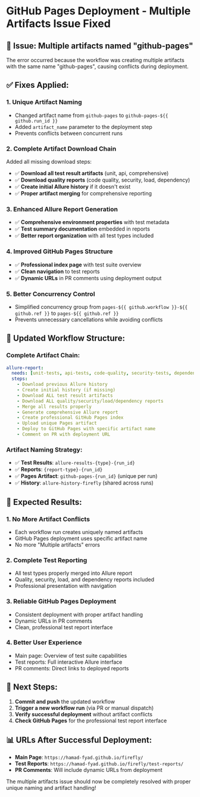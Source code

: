 # GitHub Pages Deployment - Multiple Artifacts Issue Fixed

## 🚨 **Issue:** Multiple artifacts named "github-pages" 

The error occurred because the workflow was creating multiple artifacts with the same name "github-pages", causing conflicts during deployment.

## ✅ **Fixes Applied:**

### 1. **Unique Artifact Naming**
- Changed artifact name from `github-pages` to `github-pages-${{ github.run_id }}`
- Added `artifact_name` parameter to the deployment step
- Prevents conflicts between concurrent runs

### 2. **Complete Artifact Download Chain**
Added all missing download steps:
- ✅ **Download all test result artifacts** (unit, api, comprehensive)
- ✅ **Download quality reports** (code quality, security, load, dependency)
- ✅ **Create initial Allure history** if it doesn't exist
- ✅ **Proper artifact merging** for comprehensive reporting

### 3. **Enhanced Allure Report Generation**
- ✅ **Comprehensive environment properties** with test metadata
- ✅ **Test summary documentation** embedded in reports
- ✅ **Better report organization** with all test types included

### 4. **Improved GitHub Pages Structure**
- ✅ **Professional index page** with test suite overview
- ✅ **Clean navigation** to test reports
- ✅ **Dynamic URLs** in PR comments using deployment output

### 5. **Better Concurrency Control**
- Simplified concurrency group from `pages-${{ github.workflow }}-${{ github.ref }}` to `pages-${{ github.ref }}`
- Prevents unnecessary cancellations while avoiding conflicts

## 🔧 **Updated Workflow Structure:**

### **Complete Artifact Chain:**
```yaml
allure-report:
  needs: [unit-tests, api-tests, code-quality, security-tests, dependency-tests, load-tests]
  steps:
    - Download previous Allure history
    - Create initial history (if missing)
    - Download ALL test result artifacts
    - Download ALL quality/security/load/dependency reports
    - Merge all results properly
    - Generate comprehensive Allure report
    - Create professional GitHub Pages index
    - Upload unique Pages artifact
    - Deploy to GitHub Pages with specific artifact name
    - Comment on PR with deployment URL
```

### **Artifact Naming Strategy:**
- ✅ **Test Results**: `allure-results-{type}-{run_id}`
- ✅ **Reports**: `{report-type}-{run_id}`
- ✅ **Pages Artifact**: `github-pages-{run_id}` (unique per run)
- ✅ **History**: `allure-history-firefly` (shared across runs)

## 🎯 **Expected Results:**

### **1. No More Artifact Conflicts**
- Each workflow run creates uniquely named artifacts
- GitHub Pages deployment uses specific artifact name
- No more "Multiple artifacts" errors

### **2. Complete Test Reporting**
- All test types properly merged into Allure report
- Quality, security, load, and dependency reports included
- Professional presentation with navigation

### **3. Reliable GitHub Pages Deployment**
- Consistent deployment with proper artifact handling
- Dynamic URLs in PR comments
- Clean, professional test report interface

### **4. Better User Experience**
- Main page: Overview of test suite capabilities
- Test reports: Full interactive Allure interface
- PR comments: Direct links to deployed reports

## 🚀 **Next Steps:**

1. **Commit and push** the updated workflow
2. **Trigger a new workflow run** (via PR or manual dispatch)
3. **Verify successful deployment** without artifact conflicts
4. **Check GitHub Pages** for the professional test report interface

## 📊 **URLs After Successful Deployment:**

- **Main Page**: `https://hamad-fyad.github.io/firefly/`
- **Test Reports**: `https://hamad-fyad.github.io/firefly/test-reports/`
- **PR Comments**: Will include dynamic URLs from deployment

The multiple artifacts issue should now be completely resolved with proper unique naming and artifact handling!
